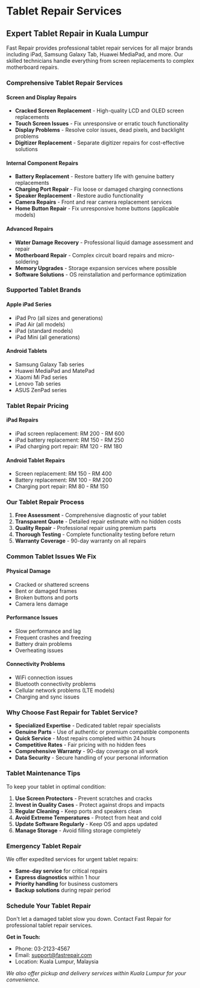 
# Tablet Repair Services

## Expert Tablet Repair in Kuala Lumpur

Fast Repair provides professional tablet repair services for all major brands including iPad, Samsung Galaxy Tab, Huawei MediaPad, and more. Our skilled technicians handle everything from screen replacements to complex motherboard repairs.

### Comprehensive Tablet Repair Services

#### Screen and Display Repairs
- **Cracked Screen Replacement** - High-quality LCD and OLED screen replacements
- **Touch Screen Issues** - Fix unresponsive or erratic touch functionality
- **Display Problems** - Resolve color issues, dead pixels, and backlight problems
- **Digitizer Replacement** - Separate digitizer repairs for cost-effective solutions

#### Internal Component Repairs
- **Battery Replacement** - Restore battery life with genuine battery replacements
- **Charging Port Repair** - Fix loose or damaged charging connections
- **Speaker Replacement** - Restore audio functionality
- **Camera Repairs** - Front and rear camera replacement services
- **Home Button Repair** - Fix unresponsive home buttons (applicable models)

#### Advanced Repairs
- **Water Damage Recovery** - Professional liquid damage assessment and repair
- **Motherboard Repair** - Complex circuit board repairs and micro-soldering
- **Memory Upgrades** - Storage expansion services where possible
- **Software Solutions** - OS reinstallation and performance optimization

### Supported Tablet Brands

#### Apple iPad Series
- iPad Pro (all sizes and generations)
- iPad Air (all models)
- iPad (standard models)
- iPad Mini (all generations)

#### Android Tablets
- Samsung Galaxy Tab series
- Huawei MediaPad and MatePad
- Xiaomi Mi Pad series
- Lenovo Tab series
- ASUS ZenPad series

### Tablet Repair Pricing

#### iPad Repairs
- iPad screen replacement: RM 200 - RM 600
- iPad battery replacement: RM 150 - RM 250
- iPad charging port repair: RM 120 - RM 180

#### Android Tablet Repairs
- Screen replacement: RM 150 - RM 400
- Battery replacement: RM 100 - RM 200
- Charging port repair: RM 80 - RM 150

### Our Tablet Repair Process

1. **Free Assessment** - Comprehensive diagnostic of your tablet
2. **Transparent Quote** - Detailed repair estimate with no hidden costs
3. **Quality Repair** - Professional repair using premium parts
4. **Thorough Testing** - Complete functionality testing before return
5. **Warranty Coverage** - 90-day warranty on all repairs

### Common Tablet Issues We Fix

#### Physical Damage
- Cracked or shattered screens
- Bent or damaged frames
- Broken buttons and ports
- Camera lens damage

#### Performance Issues
- Slow performance and lag
- Frequent crashes and freezing
- Battery drain problems
- Overheating issues

#### Connectivity Problems
- WiFi connection issues
- Bluetooth connectivity problems
- Cellular network problems (LTE models)
- Charging and sync issues

### Why Choose Fast Repair for Tablet Service?

- **Specialized Expertise** - Dedicated tablet repair specialists
- **Genuine Parts** - Use of authentic or premium compatible components
- **Quick Service** - Most repairs completed within 24 hours
- **Competitive Rates** - Fair pricing with no hidden fees
- **Comprehensive Warranty** - 90-day coverage on all work
- **Data Security** - Secure handling of your personal information

### Tablet Maintenance Tips

To keep your tablet in optimal condition:

1. **Use Screen Protectors** - Prevent scratches and cracks
2. **Invest in Quality Cases** - Protect against drops and impacts
3. **Regular Cleaning** - Keep ports and speakers clean
4. **Avoid Extreme Temperatures** - Protect from heat and cold
5. **Update Software Regularly** - Keep OS and apps updated
6. **Manage Storage** - Avoid filling storage completely

### Emergency Tablet Repair

We offer expedited services for urgent tablet repairs:
- **Same-day service** for critical repairs
- **Express diagnostics** within 1 hour
- **Priority handling** for business customers
- **Backup solutions** during repair period

### Schedule Your Tablet Repair

Don't let a damaged tablet slow you down. Contact Fast Repair for professional tablet repair services.

**Get in Touch:**
- Phone: 03-2123-4567
- Email: support@fastrepair.com
- Location: Kuala Lumpur, Malaysia

*We also offer pickup and delivery services within Kuala Lumpur for your convenience.*
